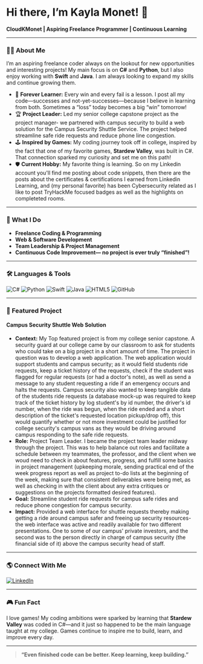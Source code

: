 # Hi there, I’m Kayla Monet! 👋

**CloudKMonet | Aspiring Freelance Programmer | Continuous Learning**

---

### 👩‍💻 About Me

I’m an aspiring freelance coder always on the lookout for new opportunities and interesting projects! My main focus is on **C#** and **Python**, but I also enjoy working with **Swift** and **Java**. I am always looking to expand my skills and continue growing them.

- 🌱 **Forever Learner:** Every win and every fail is a lesson. I post all my code—successes and not-yet-successes—because I believe in learning from both. Sometimes a “loss” today becomes a big “win” tomorrow!
- 🏆 **Project Leader:** Led my senior college capstone project as the project manager- we partnered with campus security to build a web solution for the Campus Security Shuttle Service. The project helped streamline safe ride requests and reduce phone line congestion.
- 🕹️ **Inspired by Games:** My coding journey took off in college, inspired by the fact that one of my favorite games, **Stardew Valley**, was built in C#. That connection sparked my curiosity and set me on this path!
- 🛡️ **Current Hobby:** My favorite thing is learning. So on my Linkedin account you'll find me posting about code snippets, then there are the posts about the certificates & certifications I earned from Linkedin Learning, and (my personal favorite) has been Cybersecurity related as I like to post TryHackMe focused badges as well as the highlights on completeted rooms. 

---

### 💼 What I Do

- **Freelance Coding & Programming**  
- **Web & Software Development**  
- **Team Leadership & Project Management**  
- **Continuous Code Improvement— no project is ever truly “finished”!**

---

### 🛠️ Languages & Tools

![C#](https://img.shields.io/badge/C%23-239120?style=flat&logo=c-sharp&logoColor=white)
![Python](https://img.shields.io/badge/Python-3776AB?style=flat&logo=python&logoColor=white)
![Swift](https://img.shields.io/badge/Swift-FA7343?style=flat&logo=swift&logoColor=white)
![Java](https://img.shields.io/badge/Java-007396?style=flat&logo=java&logoColor=white)
![HTML5](https://img.shields.io/badge/HTML5-E34F26?style=flat&logo=html5&logoColor=white)
![GitHub](https://img.shields.io/badge/GitHub-181717?style=flat&logo=github&logoColor=white)

---

### 🚀 Featured Project

#### Campus Security Shuttle Web Solution
- **Context:** My Top featured project is from my college senior capstone. A security guard at our college came by our classroom to ask for students who could take on a big project in a short amount of time. The project in question was to develop a web application. The web application would support students and campus security; as it would field students ride requests, keep a ticket history of the requests, check if the student was flagged for regular requests (or had a doctor's note), as well as send a message to any student requesting a ride if an emergency occurs and halts the requests. Campus security also wanted to keep tangible data of the students ride requests (a database mock-up was required to keep track of the ticket history by log student's by id number, the driver's id number, when the ride was begun, when the ride ended and a short description of the ticket's requested location pickup/drop off), this would quantify whether or not more investment could be justified for college security's campus vans as they would be driving around campus responding to the safe ride requests.
- **Role:** Project Team Leader. I became the project team leader midway through the project. This was to help balance out roles and facilitate a schedule between my teammates, the professor, and the client when we woud need to check in about features, progress, and fulfill some basics in project management (upkeeping morale, sending practical end of the week progress report as well as project to-do lists at the beginning of the week, making sure that consistent deliverables were being met, as well as checking in with the client about any extra critiques or suggestions on the projects formatted desired features).
- **Goal:** Streamline student ride requests for campus safe rides and reduce phone congestion for campus security.  
- **Impact:** Provided a web interface for shuttle requests thereby making getting a ride around campus safer and freeing up security resources- the web interface was active and readily available for two different presentations. One to some of our campus' private investors, and the second was to the person directly in charge of campus security (the financial side of it) above the campus security head of staff.

---

### 🌎 Connect With Me

[![LinkedIn](https://img.shields.io/badge/-Kayla%20Monet-blue?style=flat&logo=linkedin&logoColor=white)](https://www.linkedin.com/in/kayla-monet-451b2a1ba)

---

### 🎮 Fun Fact

I love games! My coding ambitions were sparked by learning that **Stardew Valley** was coded in C#—and it just so happened to be the main language taught at my college. Games continue to inspire me to build, learn, and improve every day.

---

> **“Even finished code can be better. Keep learning, keep building.”**

